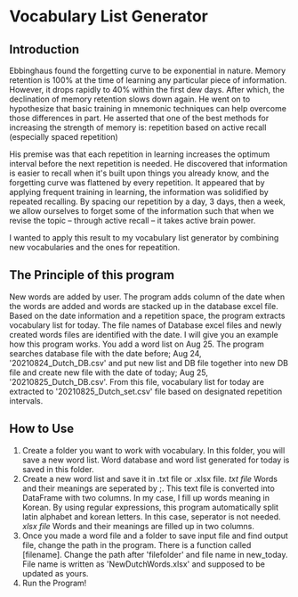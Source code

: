 # Vocabulary List Generator
## Introduction

Ebbinghaus found the forgetting curve to be exponential in nature. Memory retention is 100% at the time of learning any particular piece of information. However, it drops rapidly to 40% within the first dew days. After which, the declination of memory retention slows down again. 
He went on to hypothesize that basic training in mnemonic techniques can help overcome those differences in part. He asserted that one of the best methods for increasing the strength of memory is: repetition based on active recall (especially spaced repetition)

His premise was that each repetition in learning increases the optimum interval before the next repetition is needed. He discovered that information is easier to recall when it's built upon things you already know, and the forgetting curve was flattened by every repetition. It appeared that by applying frequent training in learning, the information was solidified by repeated recalling.
By spacing our repetition by a day, 3 days, then a week, we allow ourselves to forget some of the information such that when we revise the topic – through active recall – it takes active brain power.

I wanted to apply this result to my vocabulary list generator by combining new vocabularies and the ones for repeatition.

## The Principle of this program
New words are added by user.  The program adds column of the date when the words are added and words are stacked up in the database excel file. Based on the date information and a repetition space, the program extracts vocabulary list for today. 
The file names of Database excel files and newly created words files are identified with the date. I will give you an example how this program works. You add a word list on Aug 25. The program searches database file with the date before; Aug 24, '20210824_Dutch_DB.csv' and put new list and DB file together into new DB file and create new file with the date of today; Aug 25, '20210825_Dutch_DB.csv'. From this file, vocabulary list for today are extracted to '20210825_Dutch_set.csv' file based on designated repetition intervals.

## How to Use
1. Create a folder you want to work with vocabulary. In this folder, you will save a new word list. Word database and word list generated for today is saved in this folder.
2. Create a new word list and save it in .txt file or .xlsx file. 
_txt file_
Words and their meanings are seperated by ;. This text file is converted into DataFrame with two columns.
In my case, I fill up words meaning in Korean. By using regular expressions, this program automatically split latin alphabet and korean letters. In this case, seperator is not needed.
_xlsx file_
Words and their meanings are filled up in two columns.
3. Once you made a word file and a folder to save input file and find output file, change the path in the program. 
 There is a function called [filename]. Change the path after 'filefolder' and file name in new_today. File name is written as 'NewDutchWords.xlsx' and supposed to be updated as yours.
4. Run the Program!

